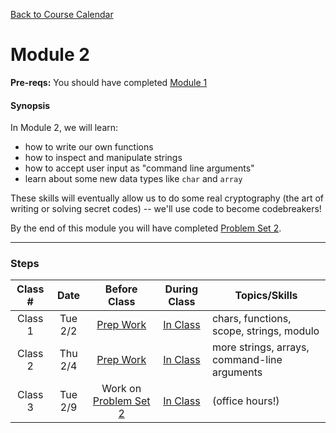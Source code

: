 [Back to Course Calendar](../../..)
# Module 2

**Pre-reqs:** You should have completed [Module 1](../module1)

#### Synopsis 

In Module 2, we will learn:
* how to write our own functions
* how to inspect and manipulate strings
* how to accept user input as "command line arguments"
* learn about some new data types like `char` and `array`

These skills will eventually allow us to do some real cryptography (the art of writing or solving secret codes) -- we'll use code to become codebreakers!

By the end of this module you will have completed [Problem Set 2](./materials/problem-set).

*** 

### Steps

Class # | Date | Before Class | During Class | Topics/Skills
:--------:|:---:|:------------:|:------------:|-----------------------|
Class 1 | Tue 2/2 | [Prep Work](./materials/class1-prep) | [In Class](./materials/class1) | chars, functions, scope, strings, modulo|
Class 2 | Thu 2/4 | [Prep Work](./materials/class2-prep) | [In Class](./materials/class2) | more strings, arrays, command-line arguments |
Class 3 | Tue 2/9 | Work on [Problem Set 2](./materials/problem-set) | [In Class](./materials/class3) | (office hours!)|


  
